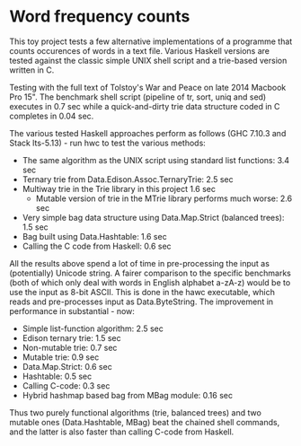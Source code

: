 # Word frequency counts

This toy project tests a few alternative implementations of a programme that counts occurences of words in a text file. Various Haskell versions are tested against the classic simple UNIX shell script and a trie-based version written in C.

Testing with the full text of Tolstoy's War and Peace on late 2014 Macbook Pro 15". The benchmark shell script (pipeline of tr, sort, uniq and sed) executes in 0.7 sec while a quick-and-dirty trie data structure coded in C completes in 0.04 sec.

The various tested Haskell approaches perform as follows (GHC 7.10.3 and Stack lts-5.13) - run hwc to test the various methods:
* The same algorithm as the UNIX script using standard list functions: 3.4 sec
* Ternary trie from Data.Edison.Assoc.TernaryTrie: 2.5 sec
* Multiway trie in the Trie library in this project 1.6 sec
    * Mutable version of trie in the MTrie library performs much worse: 2.6 sec
* Very simple bag data structure using Data.Map.Strict (balanced trees): 1.5 sec
* Bag built using Data.Hashtable: 1.6 sec
* Calling the C code from Haskell: 0.6 sec

All the results above spend a lot of time in pre-processing the input as (potentially) Unicode string. A fairer comparison to the specific benchmarks (both of which only deal with words in English alphabet a-zA-z) would be to use the input as 8-bit ASCII. This is done in the hawc executable, which reads and pre-processes input as Data.ByteString. The improvement in performance in substantial - now:
* Simple list-function algorithm: 2.5 sec
* Edison ternary trie: 1.5 sec
* Non-mutable trie: 0.7 sec
* Mutable trie: 0.9 sec
* Data.Map.Strict: 0.6 sec
* Hashtable: 0.5 sec
* Calling C-code: 0.3 sec
* Hybrid hashmap based bag from MBag module: 0.16 sec

Thus two purely functional algorithms (trie, balanced trees) and two mutable ones (Data.Hashtable, MBag) beat the chained shell commands, and the latter is also faster than calling C-code from Haskell.
